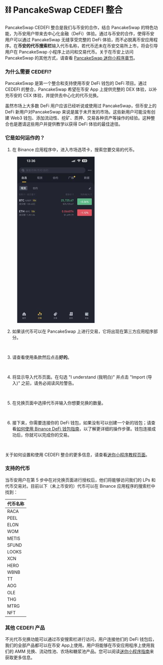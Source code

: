# ⛓️ PancakeSwap CEDEFI 整合

PancakeSwap CEDEFI 整合是我们与币安的合作，结合 PancakeSwap 的特色功能，为币安用户带来去中心化金融（DeFi）体验。通过与币安的合作，使得币安用户可以通过 PancakeSwap 无缝享受完整的 DeFi 体验，而不必脱离币安应用程序。在**币安的代币搜索栏**输入代币名称，若代币还未在币安交易所上市，将会引导用户在 PancakeSwap 小程序上访问和交易代币。关于在币安上访问 PancakeSwap 的其他方式，请查看 [PancakeSwap 迷你小程序章节](ru-he-shi-yong-pancakeswap-mi-ni-xiao-cheng-xu.md)。

### 为什么需要 CEDEFI?

PancakeSwap 是第一个整合和支持使用币安 DeFi 钱包的 DeFi 项目。通过 CEDEFI 的整合，PancakeSwap 希望在币安 App 上提供完整的 DEX 体验，以补充币安的 CEX 体验，并提供去中心化的代币兑换。

虽然市场上大多数 DeFi 用户应该已经听说或使用过 PancakeSwap，但币安上的 DeFi 新用户对PancakeSwap 来说是属于未开发的市场。这些新用户可能没有创建 Web3 钱包、添加流动性、挖矿、质押、交易各种资产等操作的经验。这种整合也是邀请这些用户并提供教学以获得 DeFi 体验的最佳途径。

### 它是如何运作的？

1. 在 Binance 应用程序中，进入市场选项卡，搜索您要交易的代币。

<div align="left">

<figure><img src="../../.gitbook/assets/CEDEFI 1 (1).jpg" alt=""><figcaption></figcaption></figure>

</div>

2. 如果该代币可以在 PancakeSwap 上进行交易，它将出现在第三方应用程序部分。

<div align="left">

<figure><img src="../../.gitbook/assets/CEDEFI 2.jpg" alt=""><figcaption></figcaption></figure>

</div>

3. 请查看使用条款然后点击**好的**。

<div align="left">

<figure><img src="../../.gitbook/assets/CEDEFI 3.jpg" alt=""><figcaption></figcaption></figure>

</div>

4. 将显示导入代币页面。在勾选 "I understand (我明白)" 并点击 "Import (导入)" 之前，请务必阅读风险警告。

<div align="left">

<figure><img src="../../.gitbook/assets/CEDEFI 4.jpg" alt=""><figcaption></figcaption></figure>

</div>

5. 在兑换页面中选择代币并输入你想要兑换的数量。

<div align="left">

<figure><img src="../../.gitbook/assets/CEDEFI 5.png" alt=""><figcaption></figcaption></figure>

</div>

6. 接下来，你需要连接你的 DeFi 钱包，如果没有可以创建一个新的钱包；请查看[如何使用 Binance DeFi 钱包指南](ru-he-shi-yong-pancakeswap-mi-ni-xiao-cheng-xu.md#she-zhi-bi-an-defi-qian-bao)，以了解更详细的操作步骤。钱包连接成功后，你就可以完成你的交易。

<div align="left">

<figure><img src="../../.gitbook/assets/CEDEFI 6.jpg" alt=""><figcaption></figcaption></figure>

</div>

关于如何设置和使用 CEDEFI 整合的更多信息，请查看[迷你小程序教程页面](ru-he-shi-yong-pancakeswap-mi-ni-xiao-cheng-xu.md)。

### 支持的代币

当币安用户在第 5 步中在对兑换页面进行授权后，他们将能够访问我们的 LPs 和代币交易对。目前以下（未上币安的）代币可以在 Binance 应用程序的搜索栏中找到：

| 代币名称  |
| ----- |
| RACA  |
| PEEL  |
| ELON  |
| WOM   |
| METIS |
| SFUND |
| LOOKS |
| XCN   |
| HERO  |
| WBNB  |
| TT    |
| AOG   |
| OLE   |
| THG   |
| MTRG  |
| NFT   |

### 其他 CEDEFI 产品&#x20;

不光代币兑换功能可以通过币安搜索栏进行访问，用户连接他们的 DeFi 钱包后，我们的全部产品都可以在币安 App上使用。用户将能够在币安应用程序上使用我们的 AMM 兑换、流动性池、农场和糖浆池产品。您可以阅读[迷你小程序指南](./)来获取更多信息。
